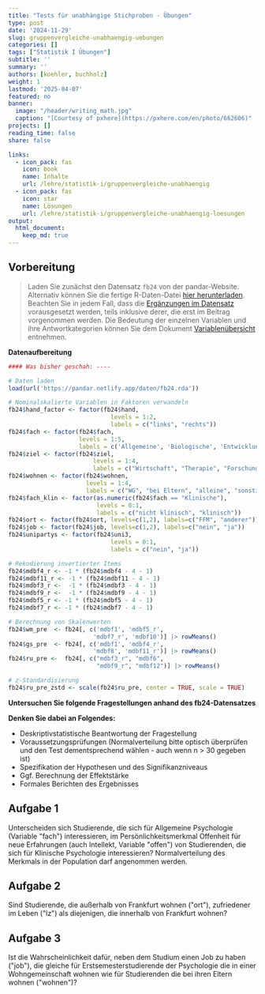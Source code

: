 ```yaml
---
title: "Tests für unabhängige Stichproben - Übungen" 
type: post
date: '2024-11-29' 
slug: gruppenvergleiche-unabhaengig-uebungen
categories: [] 
tags: ["Statistik I Übungen"] 
subtitle: ''
summary: '' 
authors: [koehler, buchholz]
weight: 1
lastmod: '2025-04-07'
featured: no
banner:
  image: "/header/writing_math.jpg"
  caption: "[Courtesy of pxhere](https://pxhere.com/en/photo/662606)"
projects: []
reading_time: false
share: false

links:
  - icon_pack: fas
    icon: book
    name: Inhalte
    url: /lehre/statistik-i/gruppenvergleiche-unabhaengig
  - icon_pack: fas
    icon: star
    name: Lösungen
    url: /lehre/statistik-i/gruppenvergleiche-unabhaengig-loesungen
output:
  html_document:
    keep_md: true
---
```






## Vorbereitung

> Laden Sie zunächst den Datensatz `fb24` von der pandar-Website. Alternativ können Sie die fertige R-Daten-Datei [<i class="fas fa-download"></i> hier herunterladen](/daten/fb24.rda). Beachten Sie in jedem Fall, dass die [Ergänzungen im Datensatz](/lehre/statistik-i/gruppenvergleiche-unabhaengig/#prep) vorausgesetzt werden, teils inklusive derer, die erst im Beitrag vorgenommen werden. Die Bedeutung der einzelnen Variablen und ihre Antwortkategorien können Sie dem Dokument [Variablenübersicht](/lehre/statistik-i/variablen.pdf) entnehmen.

**Datenaufbereitung**


``` r
#### Was bisher geschah: ----

# Daten laden
load(url('https://pandar.netlify.app/daten/fb24.rda'))

# Nominalskalierte Variablen in Faktoren verwandeln
fb24$hand_factor <- factor(fb24$hand,
                             levels = 1:2,
                             labels = c("links", "rechts"))
fb24$fach <- factor(fb24$fach,
                    levels = 1:5,
                    labels = c('Allgemeine', 'Biologische', 'Entwicklung', 'Klinische', 'Diag./Meth.'))
fb24$ziel <- factor(fb24$ziel,
                        levels = 1:4,
                        labels = c("Wirtschaft", "Therapie", "Forschung", "Andere"))
fb24$wohnen <- factor(fb24$wohnen, 
                      levels = 1:4, 
                      labels = c("WG", "bei Eltern", "alleine", "sonstiges"))
fb24$fach_klin <- factor(as.numeric(fb24$fach == "Klinische"),
                         levels = 0:1,
                         labels = c("nicht klinisch", "klinisch"))
fb24$ort <- factor(fb24$ort, levels=c(1,2), labels=c("FFM", "anderer"))
fb24$job <- factor(fb24$job, levels=c(1,2), labels=c("nein", "ja"))
fb24$unipartys <- factor(fb24$uni3,
                             levels = 0:1,
                             labels = c("nein", "ja"))

# Rekodierung invertierter Items
fb24$mdbf4_r <- -1 * (fb24$mdbf4 - 4 - 1)
fb24$mdbf11_r <- -1 * (fb24$mdbf11 - 4 - 1)
fb24$mdbf3_r <-  -1 * (fb24$mdbf3 - 4 - 1)
fb24$mdbf9_r <-  -1 * (fb24$mdbf9 - 4 - 1)
fb24$mdbf5_r <- -1 * (fb24$mdbf5 - 4 - 1)
fb24$mdbf7_r <- -1 * (fb24$mdbf7 - 4 - 1)

# Berechnung von Skalenwerten
fb24$wm_pre  <- fb24[, c('mdbf1', 'mdbf5_r', 
                        'mdbf7_r', 'mdbf10')] |> rowMeans()
fb24$gs_pre  <- fb24[, c('mdbf1', 'mdbf4_r', 
                        'mdbf8', 'mdbf11_r')] |> rowMeans()
fb24$ru_pre <-  fb24[, c("mdbf3_r", "mdbf6", 
                         "mdbf9_r", "mdbf12")] |> rowMeans()

# z-Standardisierung
fb24$ru_pre_zstd <- scale(fb24$ru_pre, center = TRUE, scale = TRUE)
```

**Untersuchen Sie folgende Fragestellungen anhand des fb24-Datensatzes**

**Denken Sie dabei an Folgendes:**

*	Deskriptivstatistische Beantwortung der Fragestellung  
*	Voraussetzungsprüfungen (Normalverteilung bitte optisch überprüfen und den Test dementsprechend wählen - auch wenn n > 30 gegeben ist)  
*	Spezifikation der Hypothesen und des Signifikanzniveaus  
*	Ggf. Berechnung der Effektstärke  
*	Formales Berichten des Ergebnisses    

## Aufgabe 1
 
Unterscheiden sich Studierende, die sich für Allgemeine Psychologie (Variable "fach") interessieren, im Persönlichkeitsmerkmal Offenheit für neue Erfahrungen (auch Intellekt, Variable "offen") von Studierenden, die sich für Klinische Psychologie interessieren? Normalverteilung des Merkmals in der Population darf angenommen werden. 

## Aufgabe 2
Sind Studierende, die außerhalb von Frankfurt wohnen ("ort"), zufriedener im Leben ("lz") als diejenigen, die innerhalb von Frankfurt wohnen?  

## Aufgabe 3

Ist die Wahrscheinlichkeit dafür, neben dem Studium einen Job zu haben ("job"), die gleiche für Erstsemesterstudierende der Psychologie die in einer Wohngemeinschaft wohnen wie für Studierenden die bei ihren Eltern wohnen ("wohnen")? 
